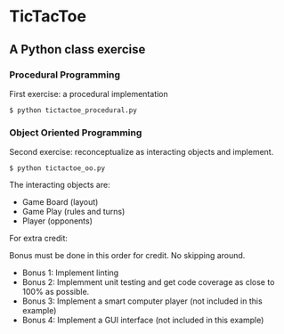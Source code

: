 # TicTacToe
## A Python class exercise
### Procedural Programming
First exercise: a procedural implementation

    $ python tictactoe_procedural.py

### Object Oriented Programming
Second exercise: reconceptualize as interacting objects and implement.

    $ python tictactoe_oo.py

The interacting objects are:

- Game Board (layout)
- Game Play (rules and turns)
- Player (opponents)

For extra credit:

Bonus must be done in this order for credit.  No skipping around.

- Bonus 1: Implement linting
- Bonus 2: Implemment unit testing and get code coverage as close to 100% as possible.
- Bonus 3: Implement a smart computer player (not included in this example)
- Bonus 4: Implement a GUI interface (not included in this example)
